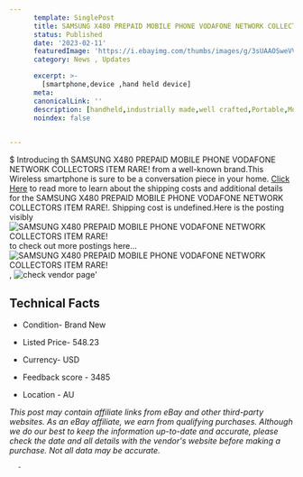 ```yaml
---
      template: SinglePost
      title: SAMSUNG X480 PREPAID MOBILE PHONE VODAFONE NETWORK COLLECTORS ITEM RARE!
      status: Published
      date: '2023-02-11'
      featuredImage: 'https://i.ebayimg.com/thumbs/images/g/3sUAAOSweVVh2Soz/s-l225.jpg'
      category: News , Updates

      excerpt: >-
        [smartphone,device ,hand held device]
      meta:
      canonicalLink: ''
      description: [handheld,industrially made,well crafted,Portable,Mobile,Compact,Convenient,Lightweight,Maneuverable,Man-portable,Miniature,Carriable,Hand-held,Light,Holdable,Transportable,Mobile device,Pocket-sized,On-the-go,Wireless,Cordless,Compact size,Convenient size, smartphone,device ,hand held device]
      noindex: false
      

---
```

$
      Introducing th SAMSUNG X480 PREPAID MOBILE PHONE VODAFONE NETWORK COLLECTORS ITEM RARE! from a well-known brand.This Wireless smartphone is sure to be a conversation piece in your home. [Click Here](https://www.ebay.com/itm/154785564374?hash=item2409f046d6%3Ag%3A3sUAAOSweVVh2Soz&mkevt=1&mkcid=1&mkrid=711-53200-19255-0&campid=%253CePNCampaignId%253E&customid=%253CreferenceId%253E&toolid=10049) to read more to learn about the shipping costs and additional details for the SAMSUNG X480 PREPAID MOBILE PHONE VODAFONE NETWORK COLLECTORS ITEM RARE!. Shipping cost is undefined.Here is the posting visibly ![SAMSUNG X480 PREPAID MOBILE PHONE VODAFONE NETWORK COLLECTORS ITEM RARE!](https://i.ebayimg.com/thumbs/images/g/3sUAAOSweVVh2Soz/s-l225.jpg) to check out more postings here... ![SAMSUNG X480 PREPAID MOBILE PHONE VODAFONE NETWORK COLLECTORS ITEM RARE!](https://i.ebayimg.com/images/g/3sUAAOSweVVh2Soz/s-l1600.jpg), ![check vendor page](https://origin-galleryplus.ebayimg.com/ws/web/154785564374_2_0_1/225x225.jpg,https://origin-galleryplus.ebayimg.com/ws/web/154785564374_3_0_1/225x225.jpg)'

      

 ## Technical Facts 



     
      

 - Condition- Brand New 


      

 - Listed Price- 548.23 


      

 - Currency- USD 


      

 - Feedback score - 3485 


      

 - Location - AU 


      
      

 *_This post may contain affiliate links from eBay and other third-party websites. As an eBay affiliate, we earn from qualifying purchases. Although we do our best to keep the information up-to-date and accurate, please check the date and all details with the vendor's website before making a purchase. Not all data may be accurate._*




      -

